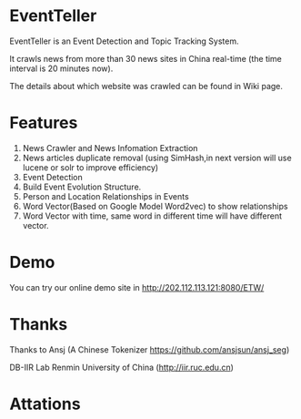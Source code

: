 EventTeller
===========

EventTeller is an Event Detection and Topic Tracking System.

It crawls news from more than 30 news sites in China real-time (the time interval is 20 minutes now).

The details about which website was crawled can be found in Wiki page.

Features
==========

1. News Crawler and News Infomation Extraction
2. News articles duplicate removal (using SimHash,in next version will use lucene or solr to improve efficiency)
3. Event Detection 
4. Build Event Evolution Structure.
5. Person and Location Relationships in Events
6. Word Vector(Based on Google Model Word2vec) to show relationships
7. Word Vector with time, same word in different time will have different vector.


Demo
========

You can try our online demo site in http://202.112.113.121:8080/ETW/

Thanks
========

Thanks to Ansj (A Chinese Tokenizer https://github.com/ansjsun/ansj_seg)

DB-IIR Lab Renmin University of China (http://iir.ruc.edu.cn)


Attations
========








